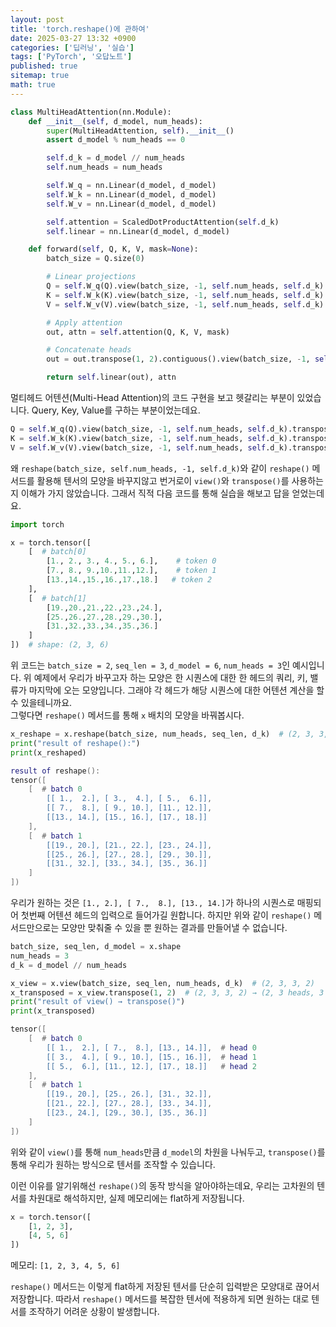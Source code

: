 ```yaml
---
layout: post
title: 'torch.reshape()에 관하여'
date: 2025-03-27 13:32 +0900
categories: ['딥러닝', '실습']
tags: ['PyTorch', '오답노트']
published: true
sitemap: true
math: true
---
```

```python
class MultiHeadAttention(nn.Module):
    def __init__(self, d_model, num_heads):
        super(MultiHeadAttention, self).__init__()
        assert d_model % num_heads == 0

        self.d_k = d_model // num_heads
        self.num_heads = num_heads

        self.W_q = nn.Linear(d_model, d_model)
        self.W_k = nn.Linear(d_model, d_model)
        self.W_v = nn.Linear(d_model, d_model)

        self.attention = ScaledDotProductAttention(self.d_k)
        self.linear = nn.Linear(d_model, d_model)

    def forward(self, Q, K, V, mask=None):
        batch_size = Q.size(0)

        # Linear projections
        Q = self.W_q(Q).view(batch_size, -1, self.num_heads, self.d_k).transpose(1, 2)
        K = self.W_k(K).view(batch_size, -1, self.num_heads, self.d_k).transpose(1, 2)
        V = self.W_v(V).view(batch_size, -1, self.num_heads, self.d_k).transpose(1, 2)

        # Apply attention
        out, attn = self.attention(Q, K, V, mask)

        # Concatenate heads
        out = out.transpose(1, 2).contiguous().view(batch_size, -1, self.num_heads * self.d_k)

        return self.linear(out), attn
```

멀티헤드 어텐션(Multi-Head Attention)의 코드 구현을 보고 헷갈리는 부분이 있었습니다. Query, Key, Value를 구하는 부분이었는데요.

```python
Q = self.W_q(Q).view(batch_size, -1, self.num_heads, self.d_k).transpose(1, 2)
K = self.W_k(K).view(batch_size, -1, self.num_heads, self.d_k).transpose(1, 2)
V = self.W_v(V).view(batch_size, -1, self.num_heads, self.d_k).transpose(1, 2)
```
왜 `reshape(batch_size, self.num_heads, -1, self.d_k)`와 같이 `reshape()` 메서드를 활용해 텐서의 모양을 바꾸지않고 번거로이 `view()`와 `transpose()`를 사용하는지 이해가 가지 않았습니다. 그래서 직적 다음 코드를 통해 실습을 해보고 답을 얻었는데요.

```python
import torch

x = torch.tensor([
    [  # batch[0]
        [1., 2., 3., 4., 5., 6.],    # token 0
        [7., 8., 9.,10.,11.,12.],    # token 1
        [13.,14.,15.,16.,17.,18.]   # token 2
    ],
    [  # batch[1]
        [19.,20.,21.,22.,23.,24.],
        [25.,26.,27.,28.,29.,30.],
        [31.,32.,33.,34.,35.,36.]
    ]
])  # shape: (2, 3, 6)
```
위 코드는 `batch_size = 2`, `seq_len = 3`, `d_model = 6`, `num_heads = 3`인 예시입니다. 위 예제에서 우리가 바꾸고자 하는 모양은 한 시퀀스에 대한 한 헤드의 쿼리, 키, 밸류가 마지막에 오는 모양입니다. 그래야 각 헤드가 해당 시퀀스에 대한 어텐션 계산을 할 수 있을테니까요.  
그렇다면 `reshape()` 메서드를 통해 `x` 배치의 모양을 바꿔봅시다.

```python
x_reshape = x.reshape(batch_size, num_heads, seq_len, d_k)  # (2, 3, 3, 2)
print("result of reshape():")
print(x_reshaped)
```
```lua
result of reshape():
tensor([
    [  # batch 0
        [[ 1.,  2.], [ 3.,  4.], [ 5.,  6.]],
        [[ 7.,  8.], [ 9., 10.], [11., 12.]],
        [[13., 14.], [15., 16.], [17., 18.]]
    ],
    [  # batch 1
        [[19., 20.], [21., 22.], [23., 24.]],
        [[25., 26.], [27., 28.], [29., 30.]],
        [[31., 32.], [33., 34.], [35., 36.]]
    ]
])
```
우리가 원하는 것은 `[1., 2.], [ 7.,  8.], [13., 14.]`가 하나의 시퀀스로 매핑되어 첫번째 어텐션 헤드의 입력으로 들어가길 원합니다. 하지만 위와 같이 `reshape()` 메서드만으로는 모양만 맞춰줄 수 있을 뿐 원하는 결과를 만들어낼 수 없습니다.

```python
batch_size, seq_len, d_model = x.shape
num_heads = 3
d_k = d_model // num_heads

x_view = x.view(batch_size, seq_len, num_heads, d_k)  # (2, 3, 3, 2)
x_transposed = x_view.transpose(1, 2)  # (2, 3, 3, 2) → (2, 3 heads, 3 tokens, 2 d_k)
print("result of view() → transpose()")
print(x_transposed)
```
```lua
tensor([
    [  # batch 0
        [[ 1.,  2.], [ 7.,  8.], [13., 14.]],  # head 0
        [[ 3.,  4.], [ 9., 10.], [15., 16.]],  # head 1
        [[ 5.,  6.], [11., 12.], [17., 18.]]   # head 2
    ],
    [  # batch 1
        [[19., 20.], [25., 26.], [31., 32.]],
        [[21., 22.], [27., 28.], [33., 34.]],
        [[23., 24.], [29., 30.], [35., 36.]]
    ]
])
```
위와 같이 `view()`를 통해 `num_heads`만큼 `d_model`의 차원을 나눠두고, `transpose()`를 통해 우리가 원하는 방식으로 텐서를 조작할 수 있습니다.  

이런 이유를 알기위해선 `reshape()`의 동작 방식을 알아야하는데요, 우리는 고차원의 텐서를 차원대로 해석하지만, 실제 메모리에는 flat하게 저장됩니다. 
```python
x = torch.tensor([
    [1, 2, 3],
    [4, 5, 6]
])
```
메모리: `[1, 2, 3, 4, 5, 6]`  

`reshape()` 메서드는 이렇게 flat하게 저장된 텐서를 단순히 입력받은 모양대로 끊어서 저장합니다. 따라서 `reshape()` 메서드를 복잡한 텐서에 적용하게 되면 원하는 대로 텐서를 조작하기 어려운 상황이 발생합니다. 